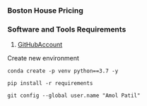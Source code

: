 ### Boston House Pricing

### Software and Tools Requirements

1. [GitHubAccount](https//:github.com)


Create new environment

```
conda create -p venv python==3.7 -y
```

```
pip install -r requirements
```
```
git config --global user.name "Amol Patil"
```
